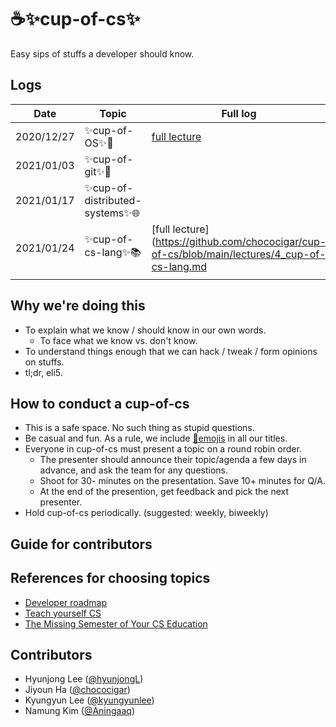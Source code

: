 # ☕✨cup-of-cs✨
Easy sips of stuffs a developer should know.

## Logs
| Date     |Topic|Full log|Presentation|Author      |
|----------|-----|--------|------------|------------|
|2020/12/27|✨cup-of-OS✨🌳|[full lecture](https://github.com/chococigar/cup-of-cs/blob/main/lectures/1_cup-of-os.md)|[presentation](https://docs.google.com/presentation/d/1ya2-NfS2mJQ-V4qFdMmBMXSjMTHaSbZGE-x8RvJ-wiM/edit?usp=sharing)|[@chococigar](https://github.com/chococigar)|
|2021/01/03|✨cup-of-git✨🐙|   |[presentation](https://docs.google.com/presentation/d/1-7wc_HSzrpNNOqcot3aK6sTF74HHGPgcyVEyPOSi__8/edit?usp=sharing)|[@kyungyunlee](https://github.com/kyungyunlee)|
|2021/01/17|✨cup-of-distributed-systems✨🌐|            |[presentation](https://docs.google.com/presentation/d/1TmyfFXnzr_6p1GJdmfh4JIPK06pKf1zJ3eyNPk555pY/edit?usp=sharing)| [@hyunjongL](http://github.com/hyunjongL) |
|2021/01/24|✨cup-of-cs-lang✨📚|[full lecture](https://github.com/chococigar/cup-of-cs/blob/main/lectures/4_cup-of-cs-lang.md |[presentation](https://docs.google.com/presentation/d/1RVt7Ytw8Bt5KTr57FC7f98kHuGEQrbvHDeGzXqiQXLo/edit?usp=sharing)|[@chococigar](https://github.com/chococigar)|
|          |    |       |             |              |


## Why we're doing this
* To explain what we know / should know in our own words.
    * To face what we know vs. don't know.
* To understand things enough that we can hack / tweak / form opinions on stuffs.
* tl;dr, eli5.

## How to conduct a cup-of-cs
* This is a safe space. No such thing as stupid questions.
* Be casual and fun. As a rule, we include [🤪emojis](https://emojipedia.org/) in all our titles.
* Everyone in cup-of-cs must present a topic on a round robin order.
    * The presenter should announce their topic/agenda a few days in advance, and ask the team for any questions.
    * Shoot for 30- minutes on the presentation. Save 10+ minutes for Q/A.
    * At the end of the presention, get feedback and pick the next presenter.
* Hold cup-of-cs periodically. (suggested: weekly, biweekly)

## Guide for contributors

## References for choosing topics
* [Developer roadmap](https://github.com/kamranahmedse/developer-roadmap)
* [Teach yourself CS](https://teachyourselfcs.com/)
* [The Missing Semester of Your CS Education](https://missing.csail.mit.edu/)


## Contributors
* Hyunjong Lee ([@hyunjongL](http://github.com/hyunjongL))
* Jiyoun Ha ([@chococigar](https://github.com/chococigar))
* Kyungyun Lee ([@kyungyunlee](https://github.com/kyungyunlee))
* Namung Kim ([@Aningaaq](https://github.com/Aningaaq))

